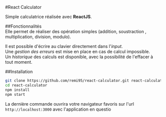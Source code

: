 #React Calculator

Simple calculatrice réalisée avec **ReactJS**.

##Fonctionnalités   
Elle permet de réaliser des opération simples (addition, soustraction , multiplication, division, modulo).   

Il est possible d'écrire au clavier directement dans l'_input_.   
Une _gestion des erreurs_ est mise en place en cas de calcul impossible.   
Un _historique_ des calculs est disponible, avec la possibilité de l'effacer à tout moment. 

##Installation
```bash
git clone https://github.com/remi95/react-calculator.git react-calculator   
cd react-calculator   
npm install
npm start
```

La dernière commande ouvrira votre navigateur favoris sur l'url `http://localhost:3000` avec l'application en questio 